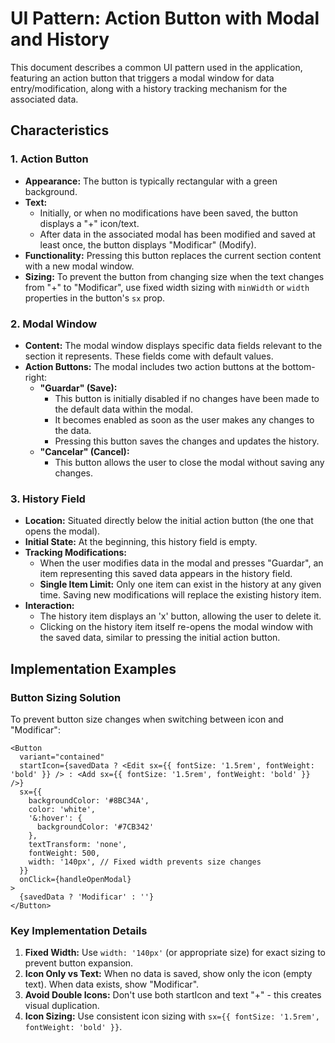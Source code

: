 # UI Pattern: Action Button with Modal and History

This document describes a common UI pattern used in the application, featuring an action button that triggers a modal window for data entry/modification, along with a history tracking mechanism for the associated data.

## Characteristics

### 1. Action Button
*   **Appearance:** The button is typically rectangular with a green background.
*   **Text:**
    *   Initially, or when no modifications have been saved, the button displays a "+" icon/text.
    *   After data in the associated modal has been modified and saved at least once, the button displays "Modificar" (Modify).
*   **Functionality:** Pressing this button replaces the current section content with a new modal window.
*   **Sizing:** To prevent the button from changing size when the text changes from "+" to "Modificar", use fixed width sizing with `minWidth` or `width` properties in the button's `sx` prop.

### 2. Modal Window
*   **Content:** The modal window displays specific data fields relevant to the section it represents. These fields come with default values.
*   **Action Buttons:** The modal includes two action buttons at the bottom-right:
    *   **"Guardar" (Save):**
        *   This button is initially disabled if no changes have been made to the default data within the modal.
        *   It becomes enabled as soon as the user makes any changes to the data.
        *   Pressing this button saves the changes and updates the history.
    *   **"Cancelar" (Cancel):**
        *   This button allows the user to close the modal without saving any changes.

### 3. History Field
*   **Location:** Situated directly below the initial action button (the one that opens the modal).
*   **Initial State:** At the beginning, this history field is empty.
*   **Tracking Modifications:**
    *   When the user modifies data in the modal and presses "Guardar", an item representing this saved data appears in the history field.
    *   **Single Item Limit:** Only one item can exist in the history at any given time. Saving new modifications will replace the existing history item.
*   **Interaction:**
    *   The history item displays an 'x' button, allowing the user to delete it.
    *   Clicking on the history item itself re-opens the modal window with the saved data, similar to pressing the initial action button.

## Implementation Examples

### Button Sizing Solution
To prevent button size changes when switching between icon and "Modificar":

```tsx
<Button
  variant="contained"
  startIcon={savedData ? <Edit sx={{ fontSize: '1.5rem', fontWeight: 'bold' }} /> : <Add sx={{ fontSize: '1.5rem', fontWeight: 'bold' }} />}
  sx={{
    backgroundColor: '#8BC34A',
    color: 'white',
    '&:hover': {
      backgroundColor: '#7CB342'
    },
    textTransform: 'none',
    fontWeight: 500,
    width: '140px', // Fixed width prevents size changes
  }}
  onClick={handleOpenModal}
>
  {savedData ? 'Modificar' : ''}
</Button>
```

### Key Implementation Details
1. **Fixed Width:** Use `width: '140px'` (or appropriate size) for exact sizing to prevent button expansion.
2. **Icon Only vs Text:** When no data is saved, show only the icon (empty text). When data exists, show "Modificar".
3. **Avoid Double Icons:** Don't use both startIcon and text "+" - this creates visual duplication.
4. **Icon Sizing:** Use consistent icon sizing with `sx={{ fontSize: '1.5rem', fontWeight: 'bold' }}`.